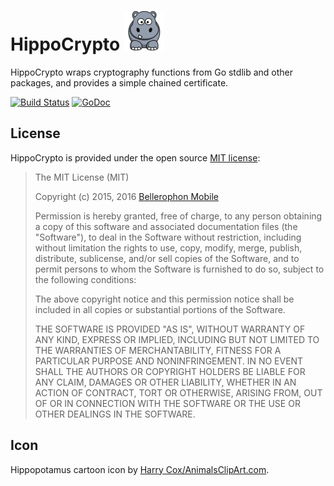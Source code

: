# HippoCrypto <img src="https://raw.githubusercontent.com/BellerophonMobile/hippo/master/docs/hippocrypto.png" height="64" title="HippoCrypto" alt="Cartoon of a hippopotamus." />

HippoCrypto wraps cryptography functions from Go stdlib and other
packages, and provides a simple chained certificate.

[![Build Status](https://travis-ci.org/BellerophonMobile/hippo.svg?branch=master)](https://travis-ci.org/BellerophonMobile/hippo?branch=master) [![GoDoc](https://godoc.org/github.com/BellerophonMobile/hippo?status.svg)](https://godoc.org/github.com/BellerophonMobile/hippo) 

## License

HippoCrypto is provided under the open source
[MIT license](http://opensource.org/licenses/MIT):

> The MIT License (MIT)
>
> Copyright (c) 2015, 2016 [Bellerophon Mobile](http://bellerophonmobile.com/)
> 
>
> Permission is hereby granted, free of charge, to any person
> obtaining a copy of this software and associated documentation files
> (the "Software"), to deal in the Software without restriction,
> including without limitation the rights to use, copy, modify, merge,
> publish, distribute, sublicense, and/or sell copies of the Software,
> and to permit persons to whom the Software is furnished to do so,
> subject to the following conditions:
>
> The above copyright notice and this permission notice shall be
> included in all copies or substantial portions of the Software.
>
> THE SOFTWARE IS PROVIDED "AS IS", WITHOUT WARRANTY OF ANY KIND,
> EXPRESS OR IMPLIED, INCLUDING BUT NOT LIMITED TO THE WARRANTIES OF
> MERCHANTABILITY, FITNESS FOR A PARTICULAR PURPOSE AND
> NONINFRINGEMENT. IN NO EVENT SHALL THE AUTHORS OR COPYRIGHT HOLDERS
> BE LIABLE FOR ANY CLAIM, DAMAGES OR OTHER LIABILITY, WHETHER IN AN
> ACTION OF CONTRACT, TORT OR OTHERWISE, ARISING FROM, OUT OF OR IN
> CONNECTION WITH THE SOFTWARE OR THE USE OR OTHER DEALINGS IN THE
> SOFTWARE.

## Icon

Hippopotamus cartoon icon by [Harry Cox/AnimalsClipArt.com](http://animalsclipart.com/hippopotamus-cartoon-character/).
